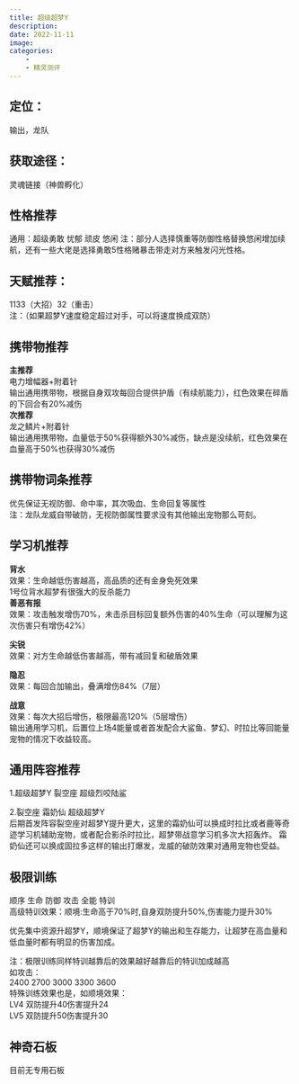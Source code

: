 ```yaml
---
title: 超级超梦Y
description: 
date: 2022-11-11
image:
categories:
    - 
    - 精灵测评
---
```

## 定位：
输出，龙队  

## 获取途径：
灵魂链接（神兽孵化） 

## 性格推荐
通用：超级勇敢 忧郁 顽皮 悠闲 
注：部分人选择慎重等防御性格替换悠闲增加续航，还有一些大佬是选择勇敢5性格赌暴击带走对方来触发闪光性格。  

## 天赋推荐：
1133（大招）32（重击）  
注：（如果超梦Y速度稳定超过对手，可以将速度换成双防）  

## 携带物推荐
**主推荐**  
电力增幅器+附着针     
输出通用携带物，根据自身双攻每回合提供护盾（有续航能力），红色效果在碎盾的下回合有20%减伤    
**次推荐**  
龙之鳞片+附着针    
输出通用携带物，血量低于50%获得额外30%减伤，缺点是没续航，红色效果在血量高于50%也获得30%减伤  

## 携带物词条推荐  
优先保证无视防御、命中率，其次吸血、生命回复等属性  
注：龙队龙威自带破防，无视防御属性要求没有其他输出宠物那么苛刻。  

## 学习机推荐  
**背水**     
效果：生命越低伤害越高，高品质的还有金身免死效果  
1号位背水超梦有很强大的反杀能力  
**善恶有报**   
效果：攻击触发增伤70%，未击杀目标回复额外伤害的40%生命（可以理解为这次伤害只有增伤42%）   

**尖锐**  
效果：对方生命越低伤害越高，带有减回复和破盾效果  

**隐忍**  
效果：每回合加输出，叠满增伤84%（7层）   

**战意**  
效果：每次大招后增伤，极限最高120%（5层增伤）  
输出通用学习机，后置位上场4能量或者首发配合大鲨鱼、梦幻、时拉比等回能量宠物的情况下收益较高。  


## 通用阵容推荐  
1.超级超梦Y 裂空座 超级烈咬陆鲨     

2.裂空座 霜奶仙 超级超梦Y   
后期首发阵容裂空座对超梦Y提升更大，这里的霜奶仙可以换成时拉比或者鹿等奇迹学习机辅助宠物，或者配合影杀时拉比，超梦带战意学习机多次大招轰炸。
霜奶仙还可以换成固拉多这样的输出打爆发，龙威的破防效果对通用宠物也受益。


## 极限训练  
顺序  生命 防御 攻击 全能 特训         
高级特训效果：顺境:生命高于70%时,自身双防提升50%,伤害能力提升30%   

优先集中资源升超梦Y，顺境保证了超梦Y的输出和生存能力，让超梦在高血量和低血量时都有明显的伤害加成。  

注：极限训练同样特训越靠后的效果越好越靠后的特训加成越高  
如攻击：  
2400 2700 3000 3300 3600  
特殊训练效果也是，如顺境效果：  
LV4 双防提升40伤害提升24  
LV5 双防提升50伤害提升30  

## 神奇石板  
目前无专用石板